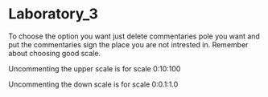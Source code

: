 # Laboratory_3

To choose the option you want just delete commentaries pole you want and put the commentaries sign the place you are not intrested in. Remember about choosing good scale. 

Uncommenting the upper scale is for scale
0:10:100

Uncommenting the down scale is for scale 
0:0.1:1.0
